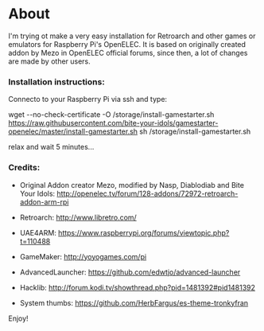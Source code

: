 # About
I'm trying ot make a very easy installation for Retroarch and other games or emulators for Raspberry Pi's OpenELEC.
It is based on originally created addon by Mezo in OpenELEC official forums, since then, a lot of changes are made by other users.



### Installation instructions:

Connecto to your Raspberry Pi via ssh and type:

wget --no-check-certificate -O /storage/install-gamestarter.sh https://raw.githubusercontent.com/bite-your-idols/gamestarter-openelec/master/install-gamestarter.sh
sh /storage/install-gamestarter.sh

relax and wait 5 minutes...





### Credits:

- Original Addon creator Mezo, modified by Nasp, Diablodiab and Bite Your Idols:
 http://openelec.tv/forum/128-addons/72972-retroarch-addon-arm-rpi

- Retroarch:
http://www.libretro.com/

- UAE4ARM:
https://www.raspberrypi.org/forums/viewtopic.php?t=110488

- GameMaker:
http://yoyogames.com/pi

- AdvancedLauncher:
https://github.com/edwtjo/advanced-launcher

- Hacklib:
http://forum.kodi.tv/showthread.php?pid=1481392#pid1481392

- System thumbs:
https://github.com/HerbFargus/es-theme-tronkyfran


Enjoy!

